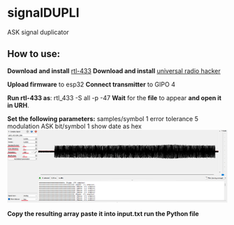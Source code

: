 # signalDUPLI
ASK signal duplicator

## How to use:

**Download and install** [rtl-433](https://github.com/merbanan/rtl_433)
**Download and install** [universal radio hacker](https://github.com/jopohl/urh)

**Upload firmware** to esp32
**Connect transmitter** to GIPO 4

**Run rtl-433 as**: rtl_433 -S all -p -47
**Wait** for the **file** to appear **and open it in URH**.

**Set the following parameters:** 
samples/symbol 1
error tolerance 5
modulation ASK
bit/symbol 1
show date as hex
![ ](https://github.com/kototronik/signalDUPLI/blob/main/1.png?raw=true)

**Copy the resulting array
paste it into input.txt
run the Python file**
